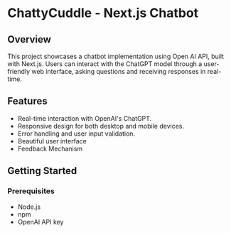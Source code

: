 # ChattyCuddle - Next.js Chatbot

## Overview

This project showcases a chatbot implementation using Open AI API, built with Next.js. Users can interact with the ChatGPT model through a user-friendly web interface, asking questions and receiving responses in real-time.

## Features

- Real-time interaction with OpenAI's ChatGPT.
- Responsive design for both desktop and mobile devices.
- Error handling and user input validation.
- Beautiful user interface
- Feedback Mechanism

## Getting Started

### Prerequisites

- Node.js 
- npm 
- OpenAI API key
